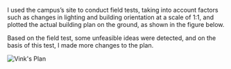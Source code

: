 I used the campus’s site to conduct field tests, taking into account factors such as changes in lighting and building orientation at a scale of 1:1, and plotted the actual building plan on the ground, as shown in the figure below.

Based on the field test, some unfeasible ideas were detected, and on the basis of this test, I made more changes to the plan.

![Vink's Plan](https://user-images.githubusercontent.com/90487385/135108838-2da212b4-8378-4498-aab9-8dd99c46fb2a.jpg)

